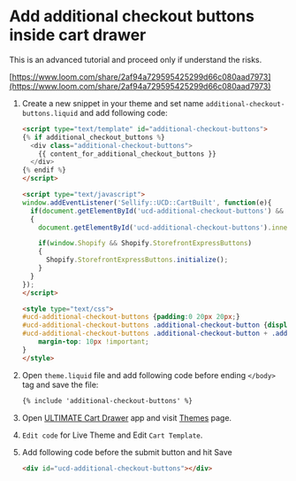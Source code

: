 # Add additional checkout buttons inside cart drawer

This is an advanced tutorial and proceed only if understand the risks.

[https://www.loom.com/share/2af94a729595425299d66c080aad7973](https://www.loom.com/share/2af94a729595425299d66c080aad7973)

1. Create a new snippet in your theme and set name `additional-checkout-buttons.liquid` and add following code:

    ```html
    <script type="text/template" id="additional-checkout-buttons">
    {% if additional_checkout_buttons %}
      <div class="additional-checkout-buttons">
        {{ content_for_additional_checkout_buttons }}
      </div>
    {% endif %}
    </script>

    <script type="text/javascript">
    window.addEventListener('Sellify::UCD::CartBuilt', function(e){
      if(document.getElementById('ucd-additional-checkout-buttons') && document.getElementById('additional-checkout-buttons'))
      {
        document.getElementById('ucd-additional-checkout-buttons').innerHTML = document.getElementById('additional-checkout-buttons').innerHTML;

        if(window.Shopify && Shopify.StorefrontExpressButtons)
        {
          Shopify.StorefrontExpressButtons.initialize();
        }
      }
    });
    </script>

    <style type="text/css">
    #ucd-additional-checkout-buttons {padding:0 20px 20px;}
    #ucd-additional-checkout-buttons .additional-checkout-button {display:block;width:100% !important;}
    #ucd-additional-checkout-buttons .additional-checkout-button + .additional-checkout-button{
        margin-top: 10px !important;
    }
    </style>
    ```

2. Open `theme.liquid` file and add following code before ending `</body>` tag and save the file:

    ```html
    {% include 'additional-checkout-buttons' %}
    ```

3. Open [ULTIMATE Cart Drawer](https://ucd.sellifyapps.com) app and visit [Themes](https://ucd.sellifyapps.com/themes) page. 
4. `Edit code` for Live Theme and Edit `Cart Template`. 
5. Add following code before the submit button and hit Save

    ```html
    <div id="ucd-additional-checkout-buttons"></div>
    ```